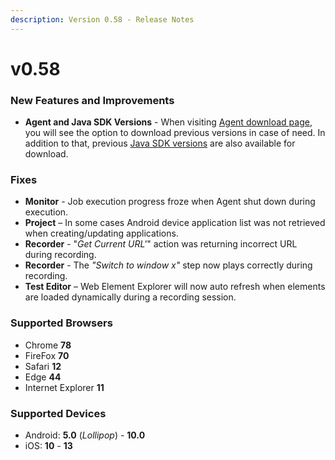 ```yaml
---
description: Version 0.58 - Release Notes
---
```


# v0.58

### New Features and Improvements

* **Agent and Java SDK Versions** - When visiting [Agent download page](https://app.testproject.io/#/download), you will see the option to download previous versions in case of need. In addition to that, previous [Java SDK versions](https://app.testproject.io/#/integrations/sdk?lang=Java) are also available for download.

### Fixes

* **Monitor** - Job execution progress froze when Agent shut down during execution.
* **Project** – In some cases Android device application list was not retrieved when creating/updating applications.
* **Recorder** - "_Get Current URL'_" action was returning incorrect URL during recording.
* **Recorder** - The _"Switch to window x"_ step now plays correctly during recording.
* **Test Editor** – Web Element Explorer will now auto refresh when elements are loaded dynamically during a recording session.

### Supported Browsers

* Chrome **78**
* FireFox **70**
* Safari **12**
* Edge **44**
* Internet Explorer **11**

### Supported Devices

* Android: **5.0** \(_Lollipop_\) - **10.0**
* iOS: **10** - **13**

